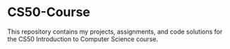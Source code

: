 # CS50-Course
This repository contains my projects, assignments, and code solutions for the CS50 Introduction to Computer Science course.
